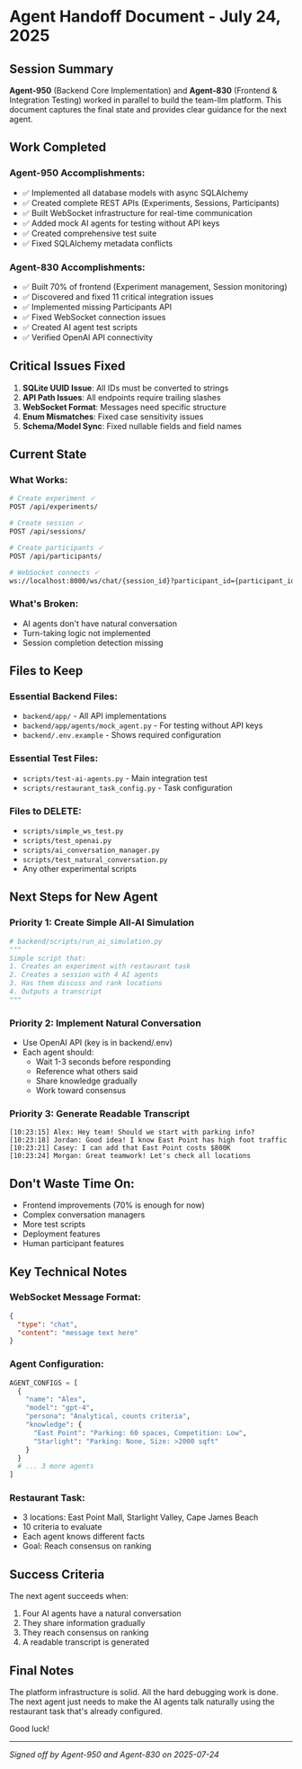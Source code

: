 # Agent Handoff Document - July 24, 2025

## Session Summary

**Agent-950** (Backend Core Implementation) and **Agent-830** (Frontend & Integration Testing) worked in parallel to build the team-llm platform. This document captures the final state and provides clear guidance for the next agent.

## Work Completed

### Agent-950 Accomplishments:
- ✅ Implemented all database models with async SQLAlchemy
- ✅ Created complete REST APIs (Experiments, Sessions, Participants)
- ✅ Built WebSocket infrastructure for real-time communication
- ✅ Added mock AI agents for testing without API keys
- ✅ Created comprehensive test suite
- ✅ Fixed SQLAlchemy metadata conflicts

### Agent-830 Accomplishments:
- ✅ Built 70% of frontend (Experiment management, Session monitoring)
- ✅ Discovered and fixed 11 critical integration issues
- ✅ Implemented missing Participants API
- ✅ Fixed WebSocket connection issues
- ✅ Created AI agent test scripts
- ✅ Verified OpenAI API connectivity

## Critical Issues Fixed

1. **SQLite UUID Issue**: All IDs must be converted to strings
2. **API Path Issues**: All endpoints require trailing slashes
3. **WebSocket Format**: Messages need specific structure
4. **Enum Mismatches**: Fixed case sensitivity issues
5. **Schema/Model Sync**: Fixed nullable fields and field names

## Current State

### What Works:
```bash
# Create experiment ✓
POST /api/experiments/

# Create session ✓
POST /api/sessions/

# Create participants ✓
POST /api/participants/

# WebSocket connects ✓
ws://localhost:8000/ws/chat/{session_id}?participant_id={participant_id}
```

### What's Broken:
- AI agents don't have natural conversation
- Turn-taking logic not implemented
- Session completion detection missing

## Files to Keep

### Essential Backend Files:
- `backend/app/` - All API implementations
- `backend/app/agents/mock_agent.py` - For testing without API keys
- `backend/.env.example` - Shows required configuration

### Essential Test Files:
- `scripts/test-ai-agents.py` - Main integration test
- `scripts/restaurant_task_config.py` - Task configuration

### Files to DELETE:
- `scripts/simple_ws_test.py`
- `scripts/test_openai.py`
- `scripts/ai_conversation_manager.py`
- `scripts/test_natural_conversation.py`
- Any other experimental scripts

## Next Steps for New Agent

### Priority 1: Create Simple All-AI Simulation
```python
# backend/scripts/run_ai_simulation.py
"""
Simple script that:
1. Creates an experiment with restaurant task
2. Creates a session with 4 AI agents
3. Has them discuss and rank locations
4. Outputs a transcript
"""
```

### Priority 2: Implement Natural Conversation
- Use OpenAI API (key is in backend/.env)
- Each agent should:
  - Wait 1-3 seconds before responding
  - Reference what others said
  - Share knowledge gradually
  - Work toward consensus

### Priority 3: Generate Readable Transcript
```
[10:23:15] Alex: Hey team! Should we start with parking info?
[10:23:18] Jordan: Good idea! I know East Point has high foot traffic
[10:23:21] Casey: I can add that East Point costs $800K
[10:23:24] Morgan: Great teamwork! Let's check all locations
```

## Don't Waste Time On:
- Frontend improvements (70% is enough for now)
- Complex conversation managers
- More test scripts
- Deployment features
- Human participant features

## Key Technical Notes

### WebSocket Message Format:
```json
{
  "type": "chat",
  "content": "message text here"
}
```

### Agent Configuration:
```python
AGENT_CONFIGS = [
  {
    "name": "Alex",
    "model": "gpt-4",
    "persona": "Analytical, counts criteria",
    "knowledge": {
      "East Point": "Parking: 60 spaces, Competition: Low",
      "Starlight": "Parking: None, Size: >2000 sqft"
    }
  }
  # ... 3 more agents
]
```

### Restaurant Task:
- 3 locations: East Point Mall, Starlight Valley, Cape James Beach
- 10 criteria to evaluate
- Each agent knows different facts
- Goal: Reach consensus on ranking

## Success Criteria

The next agent succeeds when:
1. Four AI agents have a natural conversation
2. They share information gradually
3. They reach consensus on ranking
4. A readable transcript is generated

## Final Notes

The platform infrastructure is solid. All the hard debugging work is done. The next agent just needs to make the AI agents talk naturally using the restaurant task that's already configured.

Good luck!

---
*Signed off by Agent-950 and Agent-830 on 2025-07-24*